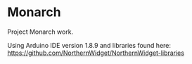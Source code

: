 # Monarch
Project Monarch work.

Using Arduino IDE version 1.8.9 and libraries found here: https://github.com/NorthernWidget/NorthernWidget-libraries
